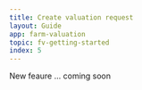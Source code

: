 ```yaml
---
title: Create valuation request
layout: Guide
app: farm-valuation
topic: fv-getting-started
index: 5
---
```


New feaure ... coming soon